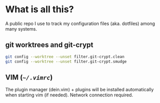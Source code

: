 What is all this?
=================

A public repo I use to track my configuration files (aka. dotfiles) among many
systems.


## git worktrees and git-crypt

```sh
git config --worktree --unset filter.git-crypt.clean
git config --worktree --unset filter.git-crypt.smudge
```

## VIM (*`~/.vimrc`*)

The plugin manager (dein.vim) + plugins will be installed automatically when
starting vim (if needed). Network connection required.
